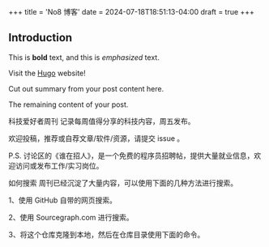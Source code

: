 +++
title = 'No8 博客'
date = 2024-07-18T18:51:13-04:00
draft = true
+++

## Introduction

This is **bold** text, and this is *emphasized* text.

Visit the [Hugo](https://gohugo.io) website!

Cut out summary from your post content here.

<!--more-->

The remaining content of your post.

科技爱好者周刊
记录每周值得分享的科技内容，周五发布。

欢迎投稿，推荐或自荐文章/软件/资源，请提交 issue 。

P.S. 讨论区的《谁在招人》，是一个免费的程序员招聘帖，提供大量就业信息，欢迎访问或发布工作/实习岗位。

如何搜索
周刊已经沉淀了大量内容，可以使用下面的几种方法进行搜索。

1、使用 GitHub 自带的网页搜索。

2、使用 Sourcegraph.com 进行搜索。

3、将这个仓库克隆到本地，然后在仓库目录使用下面的命令。
